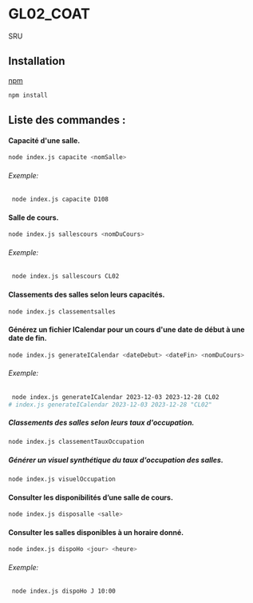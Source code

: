 # GL02_COAT
SRU

## Installation

[npm](https://www.npmjs.com/)

```bash
npm install
```

## Liste des commandes : 
#### Capacité d'une salle.

```bash
node index.js capacite <nomSalle>
```
###### Exemple: 
```bash
 node index.js capacite D108
```
#### Salle de cours.

```bash
node index.js sallescours <nomDuCours>
```
###### Exemple: 
```bash
 node index.js sallescours CL02
```
#### Classements des salles selon leurs capacités.

```bash
node index.js classementsalles
```
#### Générez un fichier ICalendar pour un cours d'une date de début à une date de fin.

```bash
node index.js generateICalendar <dateDebut> <dateFin> <nomDuCours>
```
###### Exemple: 
```bash
 node index.js generateICalendar 2023-12-03 2023-12-28 CL02
# index.js generateICalendar 2023-12-03 2023-12-28 "CL02"
```
##### Classements des salles selon leurs taux d'occupation.
```bash
node index.js classementTauxOccupation
```
##### Générer un visuel synthétique du taux d'occupation des salles.

```bash
node index.js visuelOccupation
```
#### Consulter les disponibilités d’une salle de cours.

```bash
node index.js disposalle <salle>
```

#### Consulter les salles disponibles à un horaire donné.

```bash
node index.js dispoHo <jour> <heure>
```
###### Exemple: 
```bash
 node index.js dispoHo J 10:00
```
